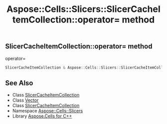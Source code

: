 ﻿---
title: Aspose::Cells::Slicers::SlicerCacheItemCollection::operator= method
linktitle: operator=
second_title: Aspose.Cells for C++ API Reference
description: 'Aspose::Cells::Slicers::SlicerCacheItemCollection::operator= method. operator= in C++.'
type: docs
weight: 300
url: /cpp/aspose.cells.slicers/slicercacheitemcollection/operator_asm/
---
## SlicerCacheItemCollection::operator= method


operator=

```cpp
SlicerCacheItemCollection & Aspose::Cells::Slicers::SlicerCacheItemCollection::operator=(const SlicerCacheItemCollection &src)
```

## See Also

* Class [SlicerCacheItemCollection](../)
* Class [Vector](../../../aspose.cells/vector/)
* Class [SlicerCacheItemCollection](../)
* Namespace [Aspose::Cells::Slicers](../../)
* Library [Aspose.Cells for C++](../../../)
